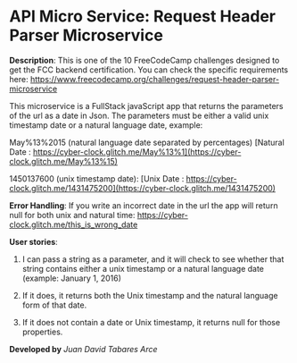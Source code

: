 # API Micro Service: Request Header Parser Microservice


**Description**: 
This is one of the 10 FreeCodeCamp challenges designed to get the FCC backend certification. You can check the specific requirements here: 
https://www.freecodecamp.org/challenges/request-header-parser-microservice

This microservice is a FullStack javaScript app that returns the parameters of the url as a date in Json.
The parameters must be either a valid unix timestamp date or a natural language date, example:

May%13%2015 (natural language date separated by percentages)
[Natural Date : https://cyber-clock.glitch.me/May%13%1](https://cyber-clock.glitch.me/May%13%15)

1450137600 (unix timestamp date):
[Unix Date : https://cyber-clock.glitch.me/1431475200](https://cyber-clock.glitch.me/1431475200)

**Error Handling**:
If you write an incorrect date in the url the app will return null for both unix and natural time:
https://cyber-clock.glitch.me/this_is_wrong_date

**User stories**:

1. I can pass a string as a parameter, and it will check to see whether that string contains either a unix timestamp or a natural language date (example: January 1, 2016)

2. If it does, it returns both the Unix timestamp and the natural language form of that date.

3. If it does not contain a date or Unix timestamp, it returns null for those properties.

**Developed by** *Juan David Tabares Arce*